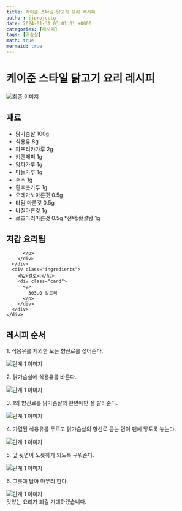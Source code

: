 ```yaml
---
title: 케이준 스타일 닭고기 요리 레시피
author: jjprojectg
date: 2024-01-31 03:01:01 +0000
categories: [레시피]
tags: [가슴살]
math: true
mermaid: true
---
```

<meta name="og:type" content="website"/>
<meta charset="UTF-8"/>
<div class="header">
  <h1>케이준 스타일 닭고기 요리 레시피</h1>
</div>

<div class="container my-4">
  <div class="row">
    <div class="col-12 col-md-6">
      <div class="recipe-image">
        <img src="http://www.foodsafetykorea.go.kr/uploadimg/20141117/20141117053459_1416213299404.jpg" class="step-image" alt="최종 이미지"/>
      </div>
    </div>
    <div class="col-12 col-md-6">
      <div class="ingredients">
        <h2>재료</h2>
        <ul class="card">
          <li> 닭가슴살 100g </li>
          <li>  식용유 8g </li>
          <li>  파프리카가루 2g </li>
          <li>  키엔페퍼 1g </li>
          <li>  양파가루 1g </li>
          <li>  마늘가루 1g </li>
          <li>  후추 1g </li>
          <li>  흰후춧가루 1g </li>
          <li>  오레가노마른것 0.5g </li>
          <li>  타임 마른것 0.5g </li>
          <li>  바질마른것 1g </li>
          <li>  로즈마리마른것 0.5g *선택:황설탕 1g </li>
</ul>
      </div>
    </div>
    <div class="col-12 col-md-6">
      <div class="ingredients">
        <h2>저감 요리팁</h2>
        <div class="card"> 
          <p>
            
          </p>
        </div>
      </div>
      <div class="ingredients">
        <h2>칼로리</h2>
        <div class="card"> 
          <p>
            303.0 칼로리
          </p>
        </div>
      </div>
    </div>
  </div>

  <h2 class="my-4">레시피 순서</h2>
  <div class="card recipe-card">
    <div class="card-body recipe-step">
      <p class="card-text step-description">1. 식용유를 제외한 모든 향신료를 섞어준다.</p>
      <img src="http://www.foodsafetykorea.go.kr/uploadimg/cook/861-1.jpg" alt="단계 1 이미지" class="step-image"/>
    </div>
  </div>
  <div class="card recipe-card">
    <div class="card-body recipe-step">
      <p class="card-text step-description">2. 닭가슴살에 식용유를 바른다.</p>
      <img src="http://www.foodsafetykorea.go.kr/uploadimg/cook/861-2.jpg" alt="단계 1 이미지" class="step-image"/>
    </div>
  </div>
  <div class="card recipe-card">
    <div class="card-body recipe-step">
      <p class="card-text step-description">3. 1의 향신료를 닭가슴살의 한면에만 잘 발라준다.</p>
      <img src="http://www.foodsafetykorea.go.kr/uploadimg/cook/861-3.jpg" alt="단계 1 이미지" class="step-image"/>
    </div>
  </div>
  <div class="card recipe-card">
    <div class="card-body recipe-step">
      <p class="card-text step-description">4. 가열된 식용유를 두르고 닭가슴살의 향신료 묻는 면이 팬에 닿도록 놓는다.</p>
      <img src="http://www.foodsafetykorea.go.kr/uploadimg/cook/861-4.jpg" alt="단계 1 이미지" class="step-image"/>
    </div>
  </div>
  <div class="card recipe-card">
    <div class="card-body recipe-step">
      <p class="card-text step-description">5. 앞 뒷면이 노릇하게 되도록 구워준다.</p>
      <img src="http://www.foodsafetykorea.go.kr/uploadimg/cook/861-5.jpg" alt="단계 1 이미지" class="step-image"/>
    </div>
  </div>
  <div class="card recipe-card">
    <div class="card-body recipe-step">
      <p class="card-text step-description">6. 그릇에 담아 마무리 한다.</p>
      <img src="http://www.foodsafetykorea.go.kr/uploadimg/cook/861-6.jpg" alt="단계 1 이미지" class="step-image"/>
    </div>
  </div>

</div>
맛있는 요리가 되길 기대하겠습니다.
